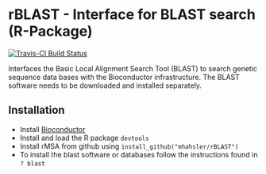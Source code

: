 # rBLAST - Interface for BLAST search (R-Package)

[![Travis-CI Build Status](https://travis-ci.org/mhahsler/rBLAST.svg?branch=master)](https://travis-ci.org/mhahsler/rBLAST)

Interfaces the Basic Local Alignment Search Tool (BLAST) to search genetic sequence data bases with the Bioconductor infrastructure. 
The BLAST software needs to be downloaded and installed separately.

## Installation

* Install [Bioconductor](http://www.bioconductor.org/install/)
* Install and load the R package `devtools`
* Install rMSA from github using `install_github("mhahsler/rBLAST")`
* To install the blast software or databases follow the instructions found in `? blast`
